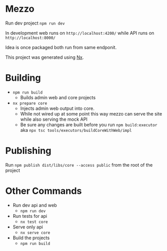 # Mezzo

Run dev project `npm run dev`

In development web runs on `http://localhost:4200/` while API runs on `http://localhost:8000/`

Idea is once packaged both run from same endponit.

This project was generated using [Nx](https://nx.dev).

# Building

- `npm run build`
  - Builds admin web and core projects
- `nx prepare core`
  - Injects admin web output into core.
  - While not wired up at some point this way mezzo can serve the site while also serving the mock API
  - Be sure any changes are built before you run `npm build:executor` aka `npx tsc tools/executors/buildCoreWithWeb/impl`

# Publishing

Run `npm publish dist/libs/core --access public` from the root of the project

# Other Commands

- Run dev api and web
  - `npm run dev`
- Run tests for api
  - `nx test core`
- Serve only api
  - `nx serve core`
- Build the projects
  - `npm run build`
